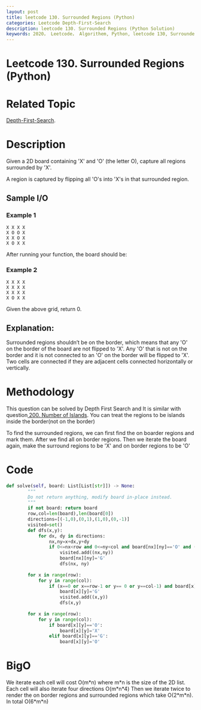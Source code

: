 ```yaml
---
layout: post
title: leetcode 130. Surrounded Regions (Python)
categories: Leetcode Depth-First-Search
description: leetcode 130. Surrounded Regions (Python Solution)
keywords: 2020， Leetcode， Algorithem, Python, leetcode 130, Surrounded Regions, zhenyu, Depth-First-Search, DFS, Depth First Search, 2D list, array
---
```


# Leetcode 130. Surrounded Regions (Python)

# Related Topic
<a href="/categories/#Depth-First-Search" target="_blank"> Depth-First-Search</a>.

# Description
Given a 2D board containing 'X' and 'O' (the letter O), capture all regions surrounded by 'X'.

A region is captured by flipping all 'O's into 'X's in that surrounded region.


## Sample I/O
### Example 1
```
X X X X
X O O X
X X O X
X O X X
```
After running your function, the board should be:

### Example 2
```
X X X X
X X X X
X X X X
X O X X
```
Given the above grid, return 0.

## Explanation:
Surrounded regions shouldn’t be on the border, which means that any 'O' on the border of the board are not flipped to 'X'. Any 'O' that is not on the border and it is not connected to an 'O' on the border will be flipped to 'X'. Two cells are connected if they are adjacent cells connected horizontally or vertically.

# Methodology
This question can be solved by Depth First Search and It is similar with question<a href="/2020/03/06/lc200/" target="_blank"> 200. Number of Islands</a>. You can treat the regions to be islands inside the border(not on the border)

To find the surrounded regions, we can first find the on boarder regions and mark them. After we find all on border regions. Then we iterate the board again, make the surround regions to be 'X' and on border regions to be 'O'

# Code
```python
def solve(self, board: List[List[str]]) -> None:
        """
        Do not return anything, modify board in-place instead.
        """
        if not board: return board
        row,col=len(board),len(board[0])
        directions=[(-1,0),(0,1),(1,0),(0,-1)]
        visited=set()
        def dfs(x,y):
            for dx, dy in directions:
                nx,ny=x+dx,y+dy
                if 0<=nx<row and 0<=ny<col and board[nx][ny]=='O' and (nx,ny) not in visited:
                    visited.add((nx,ny))
                    board[nx][ny]='G'
                    dfs(nx, ny)
                
        for x in range(row):
            for y in range(col):
                if (x==0 or x==row-1 or y== 0 or y==col-1) and board[x][y] == 'O' and (x,y) not in visited:
                    board[x][y]='G'
                    visited.add((x,y))
                    dfs(x,y)
                    
        for x in range(row):
            for y in range(col):
                if board[x][y]=='O':
                    board[x][y]='X'
                elif board[x][y]=='G':
                    board[x][y]='O'
```
# BigO
We iterate each cell will cost O(m\*n) where m\*n is the size of the 2D list. Each cell will also iterate four directions O(m\*n\*4) Then we iterate twice to render the on border regions and surrounded regions which take O(2\*m\*n). In total O(6\*m\*n)
